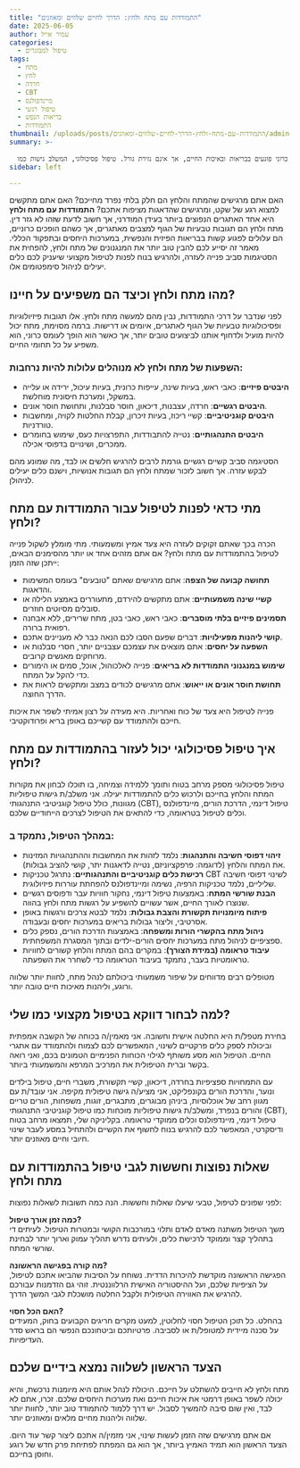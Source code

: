 ```yaml
---
title: "התמודדות עם מתח ולחץ: הדרך לחיים שלווים ומאוזנים"
date: 2025-06-05
author: עמיר אייל
categories:
  - טיפול למבוגרים
tags:
  - מתח
  - לחץ
  - חרדה
  - CBT
  - מיינדפולנס
  - טיפול רגשי
  - בריאות הנפש
  - התמודדות
thumbnail: /uploads/posts/התמודדות-עם-מתח-ולחץ-הדרך-לחיים-שלווים-ומאוזנים/admin-ajax.webp
summary: >-
  
  מתח ולחץ כרוני פוגעים בבריאות ובאיכות החיים, אך אינם גזירת גורל. טיפול פסיכולוגי, המשלב גישות כמו CBT, מיינדפולנס וטיפול דינמי, מציע כלים פרקטיים ומרחב בטוח לניהול יעיל של סימפטומים אלו. הצעד הראשון אליי יכול להוביל אתכם לחיים שלווים ומאוזנים יותר, תוך בניית חוסן אישי והתמודדות מיטיבה עם אתגרי החיים.
sidebar: left

---
```


האם אתם מרגישים שהמתח והלחץ הם חלק בלתי נפרד מחייכם? האם אתם מתקשים למצוא רגע של שקט, ומרגישים שהדאגות מציפות אתכם? **התמודדות עם מתח ולחץ** היא אחד האתגרים הנפוצים ביותר בעידן המודרני, אך חשוב לדעת שזהו לא גזר דין. מתח ולחץ הם תגובות טבעיות של הגוף למצבים מאתגרים, אך כשהם הופכים כרוניים, הם עלולים לפגוע קשות בבריאות הפיזית והנפשית, במערכות היחסים ובתפקוד הכללי. מאמר זה יסייע לכם להבין טוב יותר את המנגנונים של מתח ולחץ, להפחית את הסטיגמות סביב פנייה לעזרה, ולהרגיש בנוח לפנות לטיפול מקצועי שיעניק לכם כלים יעילים לניהול סימפטומים אלו.
<!--more-->



## מהו מתח ולחץ וכיצד הם משפיעים על חיינו?

לפני שנדבר על דרכי התמודדות, נבין מהם למעשה מתח ולחץ. אלו תגובות פיזיולוגיות ופסיכולוגיות טבעיות של הגוף לאתגרים, איומים או דרישות. ברמה מסוימת, מתח יכול להיות מועיל ולדחוף אותנו לביצועים טובים יותר, אך כאשר הוא הופך לעומס כרוני, הוא משפיע על כל תחומי החיים.

### השפעות של מתח ולחץ לא מנוהלים עלולות להיות נרחבות:

- **היבטים פיזיים**: כאבי ראש, בעיות שינה, עייפות כרונית, בעיות עיכול, ירידה או עלייה במשקל, ומערכת חיסונית מוחלשת.
- **היבטים רגשיים**: חרדה, עצבנות, דיכאון, חוסר סבלנות, ותחושת חוסר אונים.
- **היבטים קוגניטיביים**: קשיי ריכוז, בעיות זיכרון, קבלת החלטות לקויה, ומחשבות טורדניות.
- **היבטים התנהגותיים**: נטייה להתבודדות, התפרצויות כעס, שימוש בחומרים ממכרים, ושינויים בדפוסי אכילה.

הסטיגמה סביב קשיים רגשיים גורמת לרבים להרגיש חלשים או לבד, מה שמונע מהם לבקש עזרה. אך חשוב לזכור שמתח ולחץ הם תגובות אנושיות, וישנם כלים יעילים לניהולן.

## מתי כדאי לפנות לטיפול עבור התמודדות עם מתח ולחץ?

הכרה בכך שאתם זקוקים לעזרה היא צעד אמיץ ומשמעותי. מתי מומלץ לשקול פנייה לטיפול בהתמודדות עם מתח ולחץ? אם אתם מזהים אחד או יותר מהסימנים הבאים, ייתכן שזה הזמן:

- **תחושה קבועה של הצפה**: אתם מרגישים שאתם "טובעים" בעומס המשימות והדאגות.
- **קשיי שינה משמעותיים**: אתם מתקשים להירדם, מתעוררים באמצע הלילה או סובלים מסיוטים חוזרים.
- **תסמינים פיזיים בלתי מוסברים**: כאבי ראש, כאבי בטן, מתח שרירים, ללא אבחנה רפואית ברורה.
- **קושי ליהנות מפעילויות**: דברים שפעם הסבו לכם הנאה כבר לא מעניינים אתכם.
- **השפעה על יחסים**: אתם מוצאים את עצמכם עצבניים יותר, חסרי סבלנות או מרוחקים מאנשים קרובים.
- **שימוש במנגנוני התמודדות לא בריאים**: פנייה לאלכוהול, אוכל, סמים או הימורים כדי להקל על המתח.
- **תחושת חוסר אונים או ייאוש**: אתם מרגישים לכודים במצב ומתקשים לראות את הדרך החוצה.

פנייה לטיפול היא צעד של כוח ואחריות. היא מעידה על רצון אמיתי לשפר את איכות חייכם ולהתמודד עם קשייכם באופן בריא ופרודוקטיבי.

## איך טיפול פסיכולוגי יכול לעזור בהתמודדות עם מתח ולחץ?

טיפול פסיכולוגי מספק מרחב בטוח ותומך ללמידה וצמיחה, בו תוכלו לבחון את מקורות המתח והלחץ בחייכם ולרכוש כלים להתמודדות יעילה. אני משלב/ת גישות טיפוליות מגוונות, כולל טיפול קוגניטיבי התנהגותי (CBT), טיפול דינמי, הדרכת הורים, מיינדפולנס וכלים לטיפול בטראומה, כדי להתאים את הטיפול לצרכים הייחודיים שלכם.

### במהלך הטיפול, נתמקד ב:

- **זיהוי דפוסי חשיבה והתנהגות**: נלמד לזהות את המחשבות וההתנהגויות המזינות את המתח והלחץ (לדוגמה: פרפקציוניזם, נטייה לדאגנות יתר, קושי להציב גבולות).
- **רכישת כלים קוגניטיביים והתנהגותיים**: נתרגל טכניקות CBT לשינוי דפוסי חשיבה שליליים, נלמד טכניקות הרפיה, נשימה ומיינדפולנס להפחתת עוררות פיזיולוגית.
- **הבנת שורשי המתח**: באמצעות טיפול דינמי, נחקור חוויות עבר ודפוסים רגשיים שנוצרו לאורך החיים, אשר עשויים להשפיע על רגשות מתח ולחץ בהווה.
- **פיתוח מיומנויות תקשורת והצבת גבולות**: נלמד לבטא צרכים ורגשות באופן אסרטיבי, וליצור גבולות בריאים במערכות יחסים ובעבודה.
- **ניהול מתח בהקשרי הורות ומשפחה**: באמצעות הדרכת הורים, נספק כלים ספציפיים לניהול מתח במערכות יחסים הורים-ילדים ובתוך המסגרת המשפחתית.
- **עיבוד טראומה (במידת הצורך)**: במקרים בהם המתח והלחץ קשורים לחוויות טראומטיות בעבר, נתמקד בעיבוד הטראומה כדי לשחרר את השפעתה.

מטופלים רבים מדווחים על שיפור משמעותי ביכולתם לנהל מתח, לחוות יותר שלווה ורוגע, וליהנות מאיכות חיים טובה יותר.

## למה לבחור דווקא בטיפול מקצועי כמו שלי?

בחירת מטפל/ת היא החלטה אישית וחשובה. אני מאמין/ה בכוחה של הקשבה אמפתית וביכולת לספק כלים פרקטיים לשינוי, המאפשרים לכם לצמוח ולהתמודד עם אתגרי החיים. הטיפול הוא מסע משותף לגילוי הכוחות הפנימיים הטמונים בכם, ואני רואה בקשר וברית הטיפולית את המרכיב המרפא והמשמעותי ביותר.

עם התמחויות ספציפיות בחרדה, דיכאון, קשיי תקשורת, משברי חיים, טיפול בילדים ונוער, והדרכת הורים בקונפליקט, אני מציע/ה גישה טיפולית מקיפה. אני עובד/ת עם מגוון רחב של אוכלוסיות, ביניהן מבוגרים, מתבגרים, זוגות, משפחות, הורים טריים והורים בנפרד, ומשלב/ת גישות טיפוליות מוכחות כמו טיפול קוגניטיבי התנהגותי (CBT), טיפול דינמי, מיינדפולנס וכלים ממוקדי טראומה. בקליניקה שלי, תמצאו מרחב בטוח ודיסקרטי, המאפשר לכם להרגיש בנוח לחשוף את הקשיים ולהתחיל במסע לעבר שינוי חיובי וחיים מאוזנים יותר.

## שאלות נפוצות וחששות לגבי טיפול בהתמודדות עם מתח ולחץ

לפני שפונים לטיפול, טבעי שיעלו שאלות וחששות. הנה כמה תשובות לשאלות נפוצות:

**כמה זמן אורך טיפול?**  
משך הטיפול משתנה מאדם לאדם ותלוי במורכבות הקושי ובמטרות הטיפול. לעיתים די בתהליך קצר וממוקד לרכישת כלים, ולעיתים נדרש תהליך עמוק וארוך יותר לבחינת שורשי המתח.

**מה קורה בפגישה הראשונה?**  
הפגישה הראשונה מוקדשת להיכרות הדדית. נשוחח על הסיבות שהביאו אתכם לטיפול, על הציפיות שלכם, ועל ההיסטוריה האישית הרלווננטית. זוהי גם הזדמנות עבורכם להרגיש את האווירה הטיפולית ולקבל החלטה מושכלת לגבי המשך הדרך.

**האם הכל חסוי?**  
בהחלט. כל תוכן הטיפול חסוי לחלוטין, למעט מקרים חריגים הקבועים בחוק, המעידים על סכנה מיידית למטופל/ת או לסביבה. פרטיותכם וביטחונכם הנפשי הם בראש סדר העדיפויות.

## הצעד הראשון לשלווה נמצא בידיים שלכם

מתח ולחץ לא חייבים להשתלט על חייכם. היכולת לנהל אותם היא מיומנות נרכשת, והיא יכולה לשפר באופן דרמטי את איכות חייכם ואת מערכות היחסים שלכם. זכרו, אתם לא לבד, ואין שום סיבה להמשיך לסבול. יש דרך ללמוד להתמודד טוב יותר, לחוות יותר שלווה וליהנות מחיים מלאים ומאוזנים יותר.

אם אתם מרגישים שזה הזמן לעשות שינוי, אני מזמין/ה אתכם ליצור קשר עוד היום. הצעד הראשון הוא תמיד האמיץ ביותר, אך הוא גם המפתח לפתיחת פרק חדש של רוגע וחוסן בחייכם.

